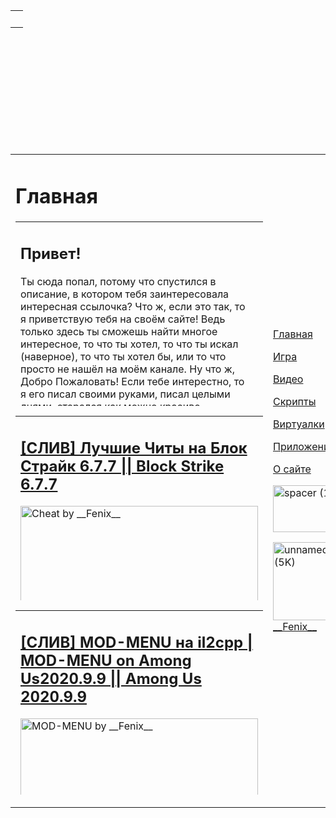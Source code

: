 <!DOCTYPE HTML PUBLIC "-//W3C//DTD HTML 4.01 Transitional//EN">

<html>
<head>
<title>Фениксов Сайт || Главная</title>
<link rel="stylesheet" type="text/css" href="../css/style.css" />
</head>
<body>

<!--shapka-->
<table width="1343px" height="214px" align="center" cellpadding="0" cellspacing="0">
<tr>
<td class="shapka">&nbsp;</td>
</tr>
</table>

<!--body-->
<table width="91%" height="100%" align="center" cellspacing="0">
<tr>
<td>
<h1>Главная</h1>
<!--&&&&&&&&&&&&&&&&-->
<table class="VnytTable" width="85%" height="295px" align="center" cellpadding="0" cellspacing="0">
<tr>
<td>
<h2>Привет!</h2>
<p class="text">
Ты сюда попал, потому что спустился в описание, 
в котором тебя заинтересовала интересная ссылочка? Что ж, 
если это так, то я приветствую тебя на своём сайте! Ведь только 
здесь ты сможешь найти многое интересное, то что ты хотел, то что 
ты искал (наверное), то что ты хотел бы, или то что просто не нашёл 
на моём канале. Ну что ж, Добро Пожаловать! Если тебе интерестно, то 
я его писал своими руками, писал целыми днями, старался как можно красиво 
оформить этот сайт и этот текст, который ты сейчас читаешь (если читаешь <em>:)</em> ). 
Можешь приступать к его изучению! Пока!
</p>
</td>
<td class="polosa">&nbsp;</td>
</tr>
</table>

<table class="infofordownload" width="85%" height="295px" align="center" cellpadding="0" cellspacing="0">
<tr>
<td>
<h2><a href="https://youtu.be/l7MsQr1_J94">[СЛИВ] Лучшие Читы на Блок Страйк 6.7.7  ||  Block Strike 6.7.7</a></h2>
<a href="Video.htm"><img src="../img/video.jpg" width="380" height="220" alt="Cheat by __Fenix__" /></a>
</td>
</tr>
<tr>
<td>
<h2 class="linkhome"><a href="https://shre.su/KPA1">Скачать MOD GG </a>||<a href="https://shre.su/6V8K"> Script by __Fenix__[6.1]</a></h2>
</td>
</tr>
</table>

<table class="infofordownload" width="85%" height="295px" align="center" cellpadding="0" cellspacing="0">
<tr>
<td>
<h2><a href="https://youtu.be/xODB4xQ0qfw">[СЛИВ] MOD-MENU на il2cpp  |  MOD-MENU on Among Us2020.9.9  ||  Among Us 2020.9.9</a></h2>
<a href="Video.htm"><img src="../img/mod-menu-among.jpg" width="380" height="220" alt="MOD-MENU by __Fenix__" /></a>
</td>
</tr>
<tr>
<td>
<h2 class="linkhome"><a href="https://shre.su/6E6P">Скачать</a></h2>
</td>
</tr>
</table>
<!--&&&&&&&&&&&&&&&&-->
</td>
<td class="menu">
<a href="Home.htm"><p class="activity">Главная</p></a>
<a href="Game.htm"><p class="main">Игра</p></a>
<a href="Video.htm"><p class="main">Видео</p></a>
<a href="Scripts.htm"><p class="main">Скрипты</p></a>
<a href="Virtual.htm"><p class="main">Виртуалки</p></a>
<a href="Apps.htm"><p class="main">Приложения</p></a>
<a href="Info.htm"><p class="main">О сайте</p></a>
<p><img src="../img/spacer.gif" width="225px" height="75px" alt="spacer (1K)" /></p>
<p class="kanal"><a href="http://www.youtube.com/c/Fenixhacker"><img src="../img/unnamed.jpg" width="125" height="125" alt="unnamed (5K)" /><br>__Fenix__</a></p>
</td>
</tr>
</table>

<!--end-->
<table class="endTable" width="91%" height="5%" align="center" cellpadding="0" cellspacing="0">
<tr>
<td class="visend">Разработчик _ _Fenix_ _ || Telegram Server: <a class="linkds" href="https://t.me/multi_script_chat">Multi-Script Chat </a> || <a class="linkds" href="https://t.me/multi_script"> Multi-Script Info</a></td>
</tr>
</table>
</body>
</html>
